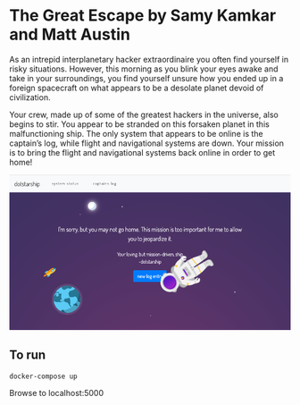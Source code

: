 # The Great Escape by Samy Kamkar and Matt Austin

As an intrepid interplanetary hacker extraordinaire you often find yourself in risky situations.  However, this morning as you blink your eyes awake and take in your surroundings, you find yourself unsure how you ended up in a foreign spacecraft on what appears to be a desolate planet devoid of civilization.

Your crew, made up of some of the greatest hackers in the universe, also begins to stir.  You appear to be stranded on this forsaken planet in this malfunctioning ship.  The only system that appears to be online is the captain’s log, while flight and navigational systems are down.  Your mission is to bring the flight and navigational systems back online in order to get home!

![screenshot](screenshot.png)

## To run
```
docker-compose up
```

Browse to localhost:5000

